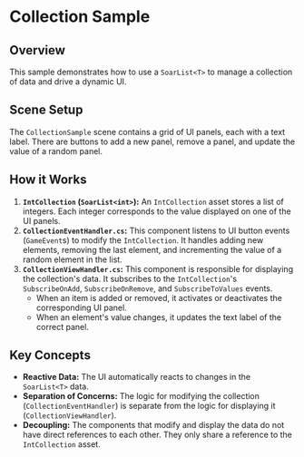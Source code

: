 # Collection Sample

## Overview

This sample demonstrates how to use a `SoarList<T>` to manage a collection of data and drive a dynamic UI.

## Scene Setup

The `CollectionSample` scene contains a grid of UI panels, each with a text label. There are buttons to add a new panel, remove a panel, and update the value of a random panel.

## How it Works

1.  **`IntCollection` (`SoarList<int>`):** An `IntCollection` asset stores a list of integers. Each integer corresponds to the value displayed on one of the UI panels.
2.  **`CollectionEventHandler.cs`:** This component listens to UI button events (`GameEvent`s) to modify the `IntCollection`. It handles adding new elements, removing the last element, and incrementing the value of a random element in the list.
3.  **`CollectionViewHandler.cs`:** This component is responsible for displaying the collection's data. It subscribes to the `IntCollection`'s `SubscribeOnAdd`, `SubscribeOnRemove`, and `SubscribeToValues` events.
    *   When an item is added or removed, it activates or deactivates the corresponding UI panel.
    *   When an element's value changes, it updates the text label of the correct panel.

## Key Concepts

*   **Reactive Data:** The UI automatically reacts to changes in the `SoarList<T>` data.
*   **Separation of Concerns:** The logic for modifying the collection (`CollectionEventHandler`) is separate from the logic for displaying it (`CollectionViewHandler`).
*   **Decoupling:** The components that modify and display the data do not have direct references to each other. They only share a reference to the `IntCollection` asset.
